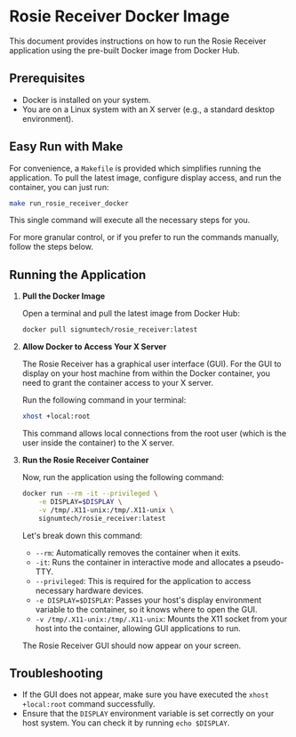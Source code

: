 # Rosie Receiver Docker Image

This document provides instructions on how to run the Rosie Receiver application using the pre-built Docker image from Docker Hub.

## Prerequisites

- Docker is installed on your system.
- You are on a Linux system with an X server (e.g., a standard desktop environment).

## Easy Run with Make

For convenience, a `Makefile` is provided which simplifies running the application. To pull the latest image, configure display access, and run the container, you can just run:

```bash
make run_rosie_receiver_docker
```

This single command will execute all the necessary steps for you.

For more granular control, or if you prefer to run the commands manually, follow the steps below.

## Running the Application

1.  **Pull the Docker Image**

    Open a terminal and pull the latest image from Docker Hub:
    ```bash
    docker pull signumtech/rosie_receiver:latest
    ```

2.  **Allow Docker to Access Your X Server**

    The Rosie Receiver has a graphical user interface (GUI). For the GUI to display on your host machine from within the Docker container, you need to grant the container access to your X server.

    Run the following command in your terminal:
    ```bash
    xhost +local:root
    ```
    This command allows local connections from the root user (which is the user inside the container) to the X server.

3.  **Run the Rosie Receiver Container**

    Now, run the application using the following command:

    ```bash
    docker run --rm -it --privileged \
        -e DISPLAY=$DISPLAY \
        -v /tmp/.X11-unix:/tmp/.X11-unix \
        signumtech/rosie_receiver:latest
    ```

    Let's break down this command:
    - `--rm`: Automatically removes the container when it exits.
    - `-it`: Runs the container in interactive mode and allocates a pseudo-TTY.
    - `--privileged`: This is required for the application to access necessary hardware devices.
    - `-e DISPLAY=$DISPLAY`: Passes your host's display environment variable to the container, so it knows where to open the GUI.
    - `-v /tmp/.X11-unix:/tmp/.X11-unix`: Mounts the X11 socket from your host into the container, allowing GUI applications to run.

    The Rosie Receiver GUI should now appear on your screen.

## Troubleshooting

- If the GUI does not appear, make sure you have executed the `xhost +local:root` command successfully.
- Ensure that the `DISPLAY` environment variable is set correctly on your host system. You can check it by running `echo $DISPLAY`.
